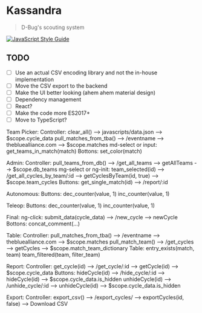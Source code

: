 Kassandra
===
> D-Bug's scouting system

[![JavaScript Style Guide](https://cdn.rawgit.com/standard/standard/master/badge.svg)](https://github.com/standard/standard)

## TODO
 - [ ] Use an actual CSV encoding library and not the in-house implementation
 - [ ] Move the CSV export to the backend
 - [ ] Make the UI better looking (ahem ahem material design)
 - [ ] Dependency management
 - [ ] React?
 - [ ] Make the code more ES2017+
 - [ ] Move to TypeScript?

Team Picker:
    Controller:
        clear_all() --> javascripts/data.json --> $scope.cycle_data
        pull_matches_from_tba() --> /eventname --> thebluealliance.com --> $scope.matches
    md-select or input:
        get_teams_in_match(match)
    Bottons:
        set_color(match)
        
Admin:
    Controller:
        pull_teams_from_db() --> /get_all_teams --> getAllTeams --> $scope.db_teams
    mg-select or ng-init:
        team_selected(id) --> /get_all_cycles_by_team/:id --> getCyclesByTeam(id, true) --> $scope.team_cycles
    Buttons:
        get_single_match(id) --> /report/:id
        
Autonomous:
    Buttons:
        dec_counter(value, 1)
        inc_counter(value, 1)
        
Teleop:
    Buttons:
        dec_counter(value, 1)
        inc_counter(value, 1)
        
Final:
    ng-click:
        submit_data(cycle_data) --> /new_cycle --> newCycle
    Bottons:
        concat_comment(...)
        
Table:
    Controller:
        pull_matches_from_tba() --> /eventname -->  thebluealliance.com --> $scope.matches
        pull_match_team() --> /get_cycles --> getCycles --> $scope.match_team_dictionary
    Table:
        entry_exists(match, team)
        team_filtered(team, filter_team)

Report:
    Controller:
        get_cycle(id) --> /get_cycle/:id --> getCycle(id) --> $scope.cycle_data
    Buttons:
        hideCycle(id) --> /hide_cycle/:id --> hideCycle(id) --> $scope.cycle_data.is_hidden
        unhideCycle(id) --> /unhide_cycle/:id --> unhideCycle(id) --> $scope.cycle_data.is_hidden

Export:
    Controller:
        export_csv() --> /export_cycles/ --> exportCycles(id, false) --> Download CSV
